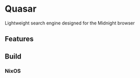 # Quasar
Lightweight search engine designed for the Midnight browser

## Features
## Build
### NixOS
